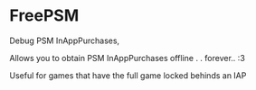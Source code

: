 # FreePSM

Debug PSM InAppPurchases, 

Allows you to obtain PSM InAppPurchases offline . .
forever.. :3

Useful for games that have the full game locked behinds an IAP
